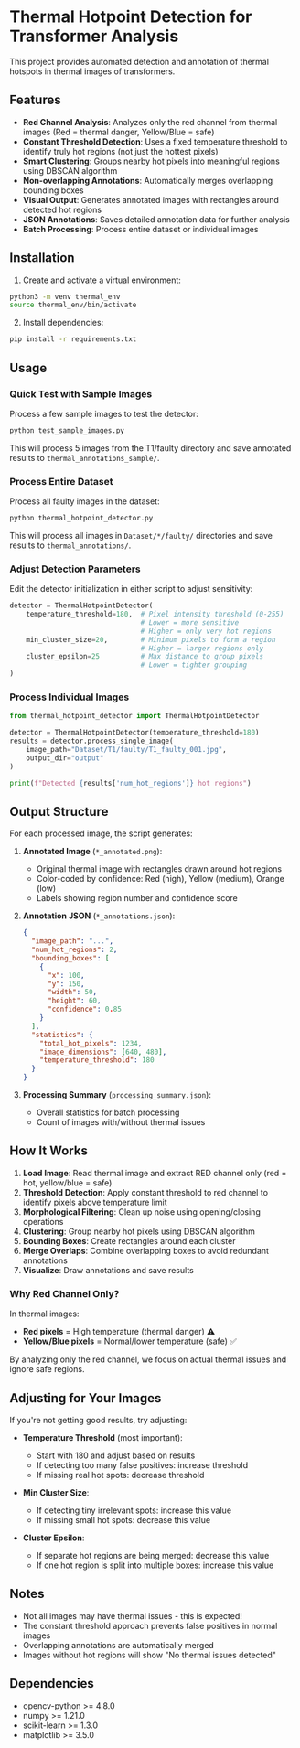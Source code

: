 # Thermal Hotpoint Detection for Transformer Analysis

This project provides automated detection and annotation of thermal hotspots in thermal images of transformers.

## Features

- **Red Channel Analysis**: Analyzes only the red channel from thermal images (Red = thermal danger, Yellow/Blue = safe)
- **Constant Threshold Detection**: Uses a fixed temperature threshold to identify truly hot regions (not just the hottest pixels)
- **Smart Clustering**: Groups nearby hot pixels into meaningful regions using DBSCAN algorithm
- **Non-overlapping Annotations**: Automatically merges overlapping bounding boxes
- **Visual Output**: Generates annotated images with rectangles around detected hot regions
- **JSON Annotations**: Saves detailed annotation data for further analysis
- **Batch Processing**: Process entire dataset or individual images

## Installation

1. Create and activate a virtual environment:
```bash
python3 -m venv thermal_env
source thermal_env/bin/activate
```

2. Install dependencies:
```bash
pip install -r requirements.txt
```

## Usage

### Quick Test with Sample Images

Process a few sample images to test the detector:

```bash
python test_sample_images.py
```

This will process 5 images from the T1/faulty directory and save annotated results to `thermal_annotations_sample/`.

### Process Entire Dataset

Process all faulty images in the dataset:

```bash
python thermal_hotpoint_detector.py
```

This will process all images in `Dataset/*/faulty/` directories and save results to `thermal_annotations/`.

### Adjust Detection Parameters

Edit the detector initialization in either script to adjust sensitivity:

```python
detector = ThermalHotpointDetector(
    temperature_threshold=180,  # Pixel intensity threshold (0-255)
                                # Lower = more sensitive
                                # Higher = only very hot regions
    min_cluster_size=20,        # Minimum pixels to form a region
                                # Higher = larger regions only
    cluster_epsilon=25          # Max distance to group pixels
                                # Lower = tighter grouping
)
```

### Process Individual Images

```python
from thermal_hotpoint_detector import ThermalHotpointDetector

detector = ThermalHotpointDetector(temperature_threshold=180)
results = detector.process_single_image(
    image_path="Dataset/T1/faulty/T1_faulty_001.jpg",
    output_dir="output"
)

print(f"Detected {results['num_hot_regions']} hot regions")
```

## Output Structure

For each processed image, the script generates:

1. **Annotated Image** (`*_annotated.png`):
   - Original thermal image with rectangles drawn around hot regions
   - Color-coded by confidence: Red (high), Yellow (medium), Orange (low)
   - Labels showing region number and confidence score

2. **Annotation JSON** (`*_annotations.json`):
   ```json
   {
     "image_path": "...",
     "num_hot_regions": 2,
     "bounding_boxes": [
       {
         "x": 100,
         "y": 150,
         "width": 50,
         "height": 60,
         "confidence": 0.85
       }
     ],
     "statistics": {
       "total_hot_pixels": 1234,
       "image_dimensions": [640, 480],
       "temperature_threshold": 180
     }
   }
   ```

3. **Processing Summary** (`processing_summary.json`):
   - Overall statistics for batch processing
   - Count of images with/without thermal issues

## How It Works

1. **Load Image**: Read thermal image and extract RED channel only (red = hot, yellow/blue = safe)
2. **Threshold Detection**: Apply constant threshold to red channel to identify pixels above temperature limit
3. **Morphological Filtering**: Clean up noise using opening/closing operations
4. **Clustering**: Group nearby hot pixels using DBSCAN algorithm
5. **Bounding Boxes**: Create rectangles around each cluster
6. **Merge Overlaps**: Combine overlapping boxes to avoid redundant annotations
7. **Visualize**: Draw annotations and save results

### Why Red Channel Only?

In thermal images:
- **Red pixels** = High temperature (thermal danger) ⚠️
- **Yellow/Blue pixels** = Normal/lower temperature (safe) ✅

By analyzing only the red channel, we focus on actual thermal issues and ignore safe regions.

## Adjusting for Your Images

If you're not getting good results, try adjusting:

- **Temperature Threshold** (most important):
  - Start with 180 and adjust based on results
  - If detecting too many false positives: increase threshold
  - If missing real hot spots: decrease threshold
  
- **Min Cluster Size**:
  - If detecting tiny irrelevant spots: increase this value
  - If missing small hot spots: decrease this value

- **Cluster Epsilon**:
  - If separate hot regions are being merged: decrease this value
  - If one hot region is split into multiple boxes: increase this value

## Notes

- Not all images may have thermal issues - this is expected!
- The constant threshold approach prevents false positives in normal images
- Overlapping annotations are automatically merged
- Images without hot regions will show "No thermal issues detected"

## Dependencies

- opencv-python >= 4.8.0
- numpy >= 1.21.0
- scikit-learn >= 1.3.0
- matplotlib >= 3.5.0
